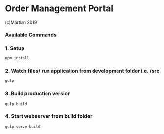 # Order Management Portal
(c)Martian 2019

### Available Commands

### 1. Setup
```bash
npm install
```

### 2. Watch files/ run application from development folder i.e. /src
```bash
gulp
```

### 3. Build production version
```bash
gulp build
```

### 4. Start webserver from build folder
```bash
gulp serve-build
```
